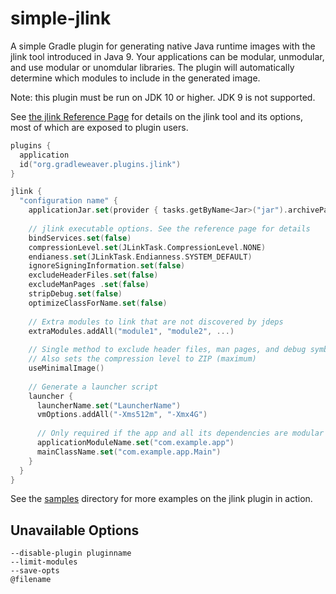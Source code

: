 # simple-jlink

A simple Gradle plugin for generating native Java runtime images with the jlink tool introduced in Java 9.
Your applications can be modular, unmodular, and use modular or unomdular libraries. The
plugin will automatically determine which modules to include in the generated image.

Note: this plugin must be run on JDK 10 or higher. JDK 9 is not supported.

See [the jlink Reference Page](https://docs.oracle.com/javase/10/tools/jlink.htm) for details on the
jlink tool and its options, most of which are exposed to plugin users.

```kotlin
plugins {
  application
  id("org.gradleweaver.plugins.jlink")
}

jlink {
  "configuration name" {
    applicationJar.set(provider { tasks.getByName<Jar>("jar").archivePath }) // No default value
    
    // jlink executable options. See the reference page for details
    bindServices.set(false)
    compressionLevel.set(JLinkTask.CompressionLevel.NONE)
    endianess.set(JLinkTask.Endianness.SYSTEM_DEFAULT)
    ignoreSigningInformation.set(false)
    excludeHeaderFiles.set(false)
    excludeManPages .set(false)
    stripDebug.set(false)
    optimizeClassForName.set(false)
    
    // Extra modules to link that are not discovered by jdeps
    extraModules.addAll("module1", "module2", ...)
    
    // Single method to exclude header files, man pages, and debug symbols
    // Also sets the compression level to ZIP (maximum)
    useMinimalImage()
    
    // Generate a launcher script
    launcher {
      launcherName.set("LauncherName")
      vmOptions.addAll("-Xms512m", "-Xmx4G")
      
      // Only required if the app and all its dependencies are modular
      applicationModuleName.set("com.example.app")
      mainClassName.set("com.example.app.Main")
    }
  }
}
```

See the [samples](samples) directory for more examples on the jlink plugin in action.

## Unavailable Options

`--disable-plugin pluginname`  
`--limit-modules`  
`--save-opts`  
`@filename`
